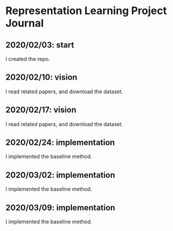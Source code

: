 # Representation Learning Project Journal

## 2020/02/03: start

I created the repo.

## 2020/02/10: vision
I read related papers, and download the dataset.

## 2020/02/17: vision
I read related papers, and download the dataset.

## 2020/02/24: implementation
I implemented the baseline method.

## 2020/03/02: implementation
I implemented the baseline method.

## 2020/03/09: implementation
I implemented the baseline method.
